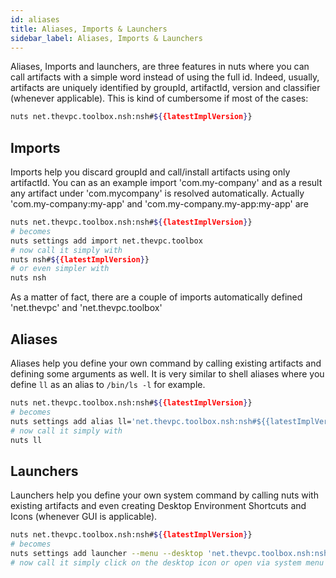 ```yaml
---
id: aliases
title: Aliases, Imports & Launchers
sidebar_label: Aliases, Imports & Launchers
---
```


Aliases, Imports and launchers, are three features in nuts where you can call artifacts with a simple word instead of using the full id. Indeed, usually, artifacts are uniquely identified by groupId, artifactId, version and classifier (whenever applicable). This is kind of cumbersome if most of the cases:

```bash
nuts net.thevpc.toolbox.nsh:nsh#${{latestImplVersion}}
```

## Imports
Imports help you discard groupId and call/install artifacts using only artifactId. You can as an example
import 'com.my-company' and as a result any artifact under 'com.mycompany' is resolved automatically.
Actually 'com.my-company:my-app' and 'com.my-company.my-app:my-app' are

```bash
nuts net.thevpc.toolbox.nsh:nsh#${{latestImplVersion}}
# becomes
nuts settings add import net.thevpc.toolbox
# now call it simply with
nuts nsh#${{latestImplVersion}}
# or even simpler with
nuts nsh
```
As a matter of fact, there are a couple of imports automatically defined 'net.thevpc' and 'net.thevpc.toolbox' 

## Aliases
Aliases help you define your own command by calling existing artifacts and defining some arguments as well. It is very similar to shell aliases where you define `ll` as an alias to `/bin/ls -l` for example.

```bash
nuts net.thevpc.toolbox.nsh:nsh#${{latestImplVersion}}
# becomes
nuts settings add alias ll='net.thevpc.toolbox.nsh:nsh#${{latestImplVersion}} -c ls -l'
# now call it simply with
nuts ll
```

## Launchers
Launchers help you define your own system command by calling nuts with existing artifacts and even creating Desktop Environment Shortcuts and Icons (whenever GUI is applicable). 


```bash
nuts net.thevpc.toolbox.nsh:nsh#${{latestImplVersion}}
# becomes
nuts settings add launcher --menu --desktop 'net.thevpc.toolbox.nsh:nsh#${{latestImplVersion}}'
# now call it simply click on the desktop icon or open via system menu
```

